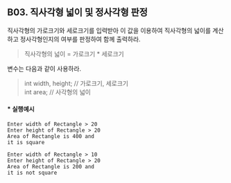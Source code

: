 ## B03. 직사각형 넓이 및 정사각형 판정

직사각형의 가로크기와 세로크기를 입력받아 이 값을 이용하여 직사각형의 넓이를 계산하고 정사각형인지의 여부를 판정하여 함께 출력하라. 
>직사각형의 넓이 = 가로크기 * 세로크기

변수는 다음과 같이 사용하라.
>int width, height; // 가로크기, 세로크기    
int area; // 사각형의 넓이



#### * 실행예시
<pre><code>Enter width of Rectangle > 20
Enter height of Rectangle > 20
Area of Rectangle is 400 and
it is square</code></pre>

<pre><code>Enter width of Rectangle > 10
Enter height of Rectangle > 20
Area of Rectangle is 200 and
it is not square
</code></pre>
